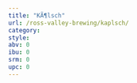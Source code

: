 ```yaml
---
title: "KÃ¶lsch"
url: /ross-valley-brewing/kaplsch/
category: 
style: 
abv: 0
ibu: 0
srm: 0
upc: 0
---
```


